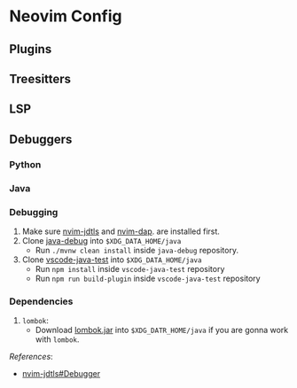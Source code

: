 # Neovim Config

## Plugins

## Treesitters

## LSP

## Debuggers

### Python

### Java


### Debugging

1. Make sure
  [nvim-jdtls](https://github.com/mfussenegger/nvim-jdtls)
  and [nvim-dap](https://github.com/mfussenegger/nvim-dap).
  are installed first.
1. Clone [java-debug](https://github.com/microsoft/java-debug)
  into `$XDG_DATA_HOME/java`
    - Run `./mvnw clean install`
      inside `java-debug` repository.
1. Clone [vscode-java-test](https://github.com/microsoft/vscode-java-test)
  into `$XDG_DATA_HOME/java`
    - Run `npm install`
      inside `vscode-java-test` repository
    - Run `npm run build-plugin`
      inside `vscode-java-test` repository

### Dependencies
1. `lombok`:
    - Download [lombok.jar]()
      into `$XDG_DATR_HOME/java`
      if you are gonna work with `lombok`.


*References*:
- [nvim-jdtls#Debugger](https://github.com/mfussenegger/nvim-jdtls#debugger-via-nvim-dap)



